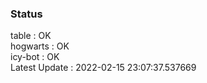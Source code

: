 ### Status


table : OK  
hogwarts : OK  
icy-bot : OK  
Latest Update : 2022-02-15 23:07:37.537669
